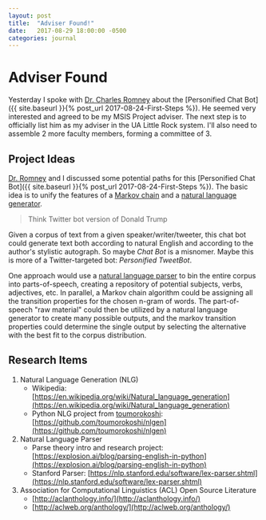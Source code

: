 ```yaml
---
layout: post
title:  "Adviser Found!"
date:   2017-08-29 18:00:00 -0500
categories: journal
---
```


# Adviser Found

Yesterday I spoke with [Dr. Charles Romney](http://ualr.edu/history/charles-romney/) about the [Personified Chat Bot]({{ site.baseurl }}{% post_url 2017-08-24-First-Steps %}). He seemed very interested and agreed to be my MSIS Project adviser. The next step is to officially list him as my adviser in the UA Little Rock system. I'll also need to assemble 2 more faculty members, forming a committee of 3.

## Project Ideas
[Dr. Romney](http://ualr.edu/history/charles-romney/) and I discussed some potential paths for this [Personified Chat Bot]({{ site.baseurl }}{% post_url 2017-08-24-First-Steps %}). The basic idea is to unify the features of a [Markov chain](https://hackernoon.com/from-what-is-a-markov-model-to-here-is-how-markov-models-work-1ac5f4629b71) and a [natural language generator](https://en.wikipedia.org/wiki/Natural_language_generation).

>Think Twitter bot version of Donald Trump

Given a corpus of text from a given speaker/writer/tweeter, this chat bot could generate text both according to natural English and according to the author's stylistic autograph. So maybe *Chat Bot* is a misnomer. Maybe this is more of a Twitter-targeted bot: *Personified TweetBot*.

One approach would use a [natural language parser](https://explosion.ai/blog/parsing-english-in-python) to bin the entire corpus into parts-of-speech, creating a repository of potential subjects, verbs, adjectives, etc. In parallel, a Markov chain algorithm could be assigning all the transition properties for the chosen n-gram of words. The part-of-speech "raw material" could then be utilized by a natural language generator to create many possible outputs, and the markov transition properties could determine the single output by selecting the alternative with the best fit to the corpus distribution.

## Research Items
1. Natural Language Generation (NLG)
    * Wikipedia: [https://en.wikipedia.org/wiki/Natural_language_generation](https://en.wikipedia.org/wiki/Natural_language_generation)
    * Python NLG project from [toumorokoshi](https://github.com/toumorokoshi): [https://github.com/toumorokoshi/nlgen](https://github.com/toumorokoshi/nlgen)
1. Natural Language Parser
    * Parse theory intro and research project: [https://explosion.ai/blog/parsing-english-in-python](https://explosion.ai/blog/parsing-english-in-python)
    * Stanford Parser: [https://nlp.stanford.edu/software/lex-parser.shtml](https://nlp.stanford.edu/software/lex-parser.shtml)
1. Association for Computational Linguistics (ACL) Open Source Literature
   * [http://aclanthology.info/](http://aclanthology.info/)
   * [http://aclweb.org/anthology/](http://aclweb.org/anthology/)
